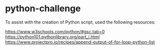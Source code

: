 # python-challenge

To assist with the creation of Python script, used the following resources:

https://www.w3schools.com/python/#gsc.tab=0
https://python101.pythonlibrary.org/part_i.html
https://www.projectpro.io/recipes/append-output-of-for-loop-python-list

